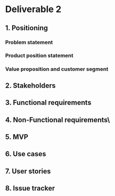# Deliverable 2
## 1. Positioning

### Problem statement
### Product position statement
### Value proposition and customer segment

## 2. Stakeholders

## 3. Functional requirements

## 4. Non-Functional requirements\

## 5. MVP

## 6. Use cases

## 7. User stories

## 8. Issue tracker






